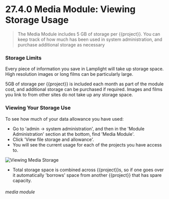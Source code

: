 # 27.4.0 Media Module: Viewing Storage Usage

> The Media Module includes 5 GB of storage per {{project}}. You can keep track of how much has been used in system administration, and  purchase additional storage as necessary

### Storage Limits

Every piece of information you save in Lamplight will take up storage space. High resolution images or long films can be particularly large.

5GB of storage per {{project}} is included each month as part of the module cost, and additional storage can be purchased if required. Images and films you link to from other sites do not take up any storage space.

### Viewing Your Storage Use

To see how much of your data allowance you have used:
- Go to 'admin -> system administration', and then in the 'Module Administration' section at the bottom, find 'Media Module'. 
- Click 'View file storage and allowance'. 
- You will see the current usage for each of the projects you have access to. 

![Viewing Media Storage](27.4.0a.png)

- Total storage space is combined across {{project}}s, so if one goes over it automatically 'borrows' space from another {{project}} that has spare capacity.


###### media module
